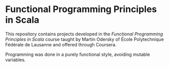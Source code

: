 # Functional Programming Principles in Scala

This repository contains projects developed in the <i>Functional Programming Principles in Scala</i> course taught by Martin Odersky of École Polytechnique Fédérale de Lausanne and offered through Coursera.

Programming was done in a purely functional style, avoiding mutable variables.

